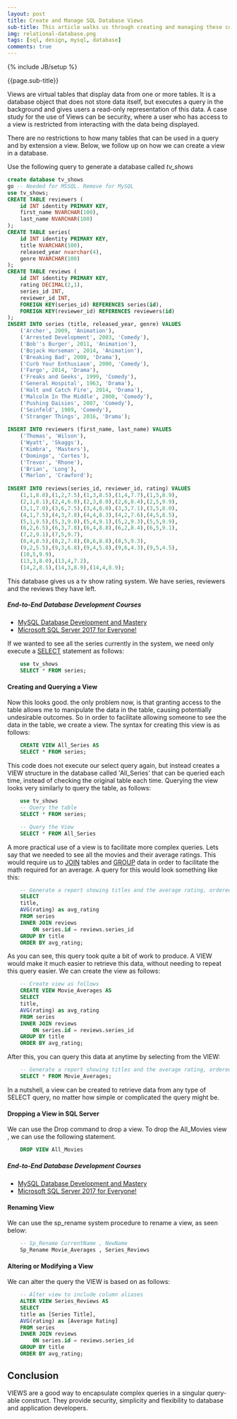 ```yaml
---
layout: post
title: Create and Manage SQL Database Views
sub-title: This article walks us through creating and managing these constructs.
img: relational-database.png
tags: [sql, design, mysql, database]
comments: true
---
```

{% include JB/setup %}

{{page.sub-title}}

<!--more-->
Views are virtual tables that display data from one or more tables. It is a database object that does not store data itself, but executes a query in the background and gives users a read-only representation of this data. A case study for the use of Views can be security, where a user who has access to a view is restricted from interacting with the data being displayed. 

There are no restrictions to how many tables that can be used in a query and by extension a view. Below, we follow up on how we can create a view in a database. 

Use the following query to generate a database called *tv_shows*
```sql
create database tv_shows
go -- Needed for MSSQL. Remove for MySQL
use tv_shows;
CREATE TABLE reviewers (
    id INT identity PRIMARY KEY,
    first_name NVARCHAR(100),
    last_name NVARCHAR(100)
);
CREATE TABLE series(
    id INT identity PRIMARY KEY,
    title NVARCHAR(100),
    released_year nvarchar(4),
    genre NVARCHAR(100)
);
CREATE TABLE reviews (
    id INT identity PRIMARY KEY,
    rating DECIMAL(2,1),
    series_id INT,
    reviewer_id INT,
    FOREIGN KEY(series_id) REFERENCES series(id),
    FOREIGN KEY(reviewer_id) REFERENCES reviewers(id)
);
INSERT INTO series (title, released_year, genre) VALUES
    ('Archer', 2009, 'Animation'),
    ('Arrested Development', 2003, 'Comedy'),
    ('Bob''s Burger', 2011, 'Animation'),
    ('Bojack Horseman', 2014, 'Animation'),
    ('Breaking Bad', 2008, 'Drama'),
    ('Curb Your Enthusiasm', 2000, 'Comedy'),
    ('Fargo', 2014, 'Drama'),
    ('Freaks and Geeks', 1999, 'Comedy'),
    ('General Hospital', 1963, 'Drama'),
    ('Halt and Catch Fire', 2014, 'Drama'),
    ('Malcolm In The Middle', 2000, 'Comedy'),
    ('Pushing Daisies', 2007, 'Comedy'),
    ('Seinfeld', 1989, 'Comedy'),
    ('Stranger Things', 2016, 'Drama');
 
INSERT INTO reviewers (first_name, last_name) VALUES
    ('Thomas', 'Wilson'),
    ('Wyatt', 'Skaggs'),
    ('Kimbra', 'Masters'),
    ('Domingo', 'Cortes'),
    ('Trevor', 'Rhone'),
    ('Brian', 'Long'),
    ('Marlon', 'Crawford');
    
INSERT INTO reviews(series_id, reviewer_id, rating) VALUES
    (1,1,8.0),(1,2,7.5),(1,3,8.5),(1,4,7.7),(1,5,8.9),
    (2,1,8.1),(2,4,6.0),(2,3,8.0),(2,6,8.4),(2,5,9.9),
    (3,1,7.0),(3,6,7.5),(3,4,8.0),(3,3,7.1),(3,5,8.0),
    (4,1,7.5),(4,3,7.8),(4,4,8.3),(4,2,7.6),(4,5,8.5),
    (5,1,9.5),(5,3,9.0),(5,4,9.1),(5,2,9.3),(5,5,9.9),
    (6,2,6.5),(6,3,7.8),(6,4,8.8),(6,2,8.4),(6,5,9.1),
    (7,2,9.1),(7,5,9.7),
    (8,4,8.5),(8,2,7.8),(8,6,8.8),(8,5,9.3),
    (9,2,5.5),(9,3,6.8),(9,4,5.8),(9,6,4.3),(9,5,4.5),
    (10,5,9.9),
    (13,3,8.0),(13,4,7.2),
    (14,2,8.5),(14,3,8.9),(14,4,8.9);
```
This database gives us a tv show rating system. We have series, reviewers and the reviews they have left. 

##### End-to-End Database Development Courses
- [MySQL Database Development and Mastery](https://trevoirwilliams.com/mysql-course/) 
- [Microsoft SQL Server 2017 for Everyone!](https://trevoirwilliams.github.io/mssql-course/)

If we wanted to see all the series currently in the system, we need only execute a [SELECT](https://trevoirwilliams.github.io/2019-07-04-sql-syntax/) statement as follows:
```sql
    use tv_shows
    SELECT * FROM series;
```
#### Creating and Querying a View
Now this looks good. the only problem now, is that granting access to the table allows me to manipulate the data in the table, causing potentially undesirable outcomes. So in order to facilitate allowing someone to see the data in the table, we create a view. The syntax for creating this view is as follows:
```sql
    CREATE VIEW All_Series AS
    SELECT * FROM series;
```

This code does not execute our select query again, but instead creates a VIEW structure in the database called 'All_Series' that can be queried each time, instead of checking the original table each time. Querying the view looks very similarly to query the table, as follows:

```sql
    use tv_shows
    -- Query the table
    SELECT * FROM series;

    -- Query the View
    SELECT * FROM All_Series
```

A more practical use of a view is to facilitate more complex queries. Lets say that we needed to see all the movies and their average ratings. This would require us to [JOIN](https://trevoirwilliams.com/2019-10-22-sql-joins/) tables and [GROUP](https://trevoirwilliams.com/2019-10-30-sql-agg/) data in order to facilitate the math required for an average. A query for this would look something like this:
```sql
    -- Generate a report showing titles and the average rating, ordered by the rating
    SELECT
    title,
    AVG(rating) as avg_rating
    FROM series
    INNER JOIN reviews
        ON series.id = reviews.series_id
    GROUP BY title
    ORDER BY avg_rating;
```

As you can see, this query took quite a bit of work to produce. A VIEW would make it much easier to retrieve this data, without needing to repeat this query easier. We can create the view as follows:
```sql
    -- Create view as follows
    CREATE VIEW Movie_Averages AS
    SELECT
    title,
    AVG(rating) as avg_rating
    FROM series
    INNER JOIN reviews
        ON series.id = reviews.series_id
    GROUP BY title
    ORDER BY avg_rating;
```

After this, you can query this data at anytime by selecting from the VIEW:
```sql
    -- Generate a report showing titles and the average rating, ordered by the rating
    SELECT * FROM Movie_Averages;
```
In a nutshell, a view can be created to retrieve data from any type of SELECT query, no matter how simple or complicated the query might be. 

#### Dropping a View in SQL Server
We can use the Drop command to drop a view. To drop the All_Movies view , we can use the following statement.
```sql
    DROP VIEW All_Movies
```

##### End-to-End Database Development Courses

- [MySQL Database Development and Mastery](https://trevoirwilliams.com/mysql-course/) 
- [Microsoft SQL Server 2017 for Everyone!](https://trevoirwilliams.com/mssql-course/)

#### Renaming View
We can use the sp_rename system procedure to rename a view, as seen below:
```sql
    -- Sp_Rename CurrentName , NewName   
    Sp_Rename Movie_Averages , Series_Reviews   
```

#### Altering or Modifying a View
We can alter the query the VIEW is based on as follows:
```sql
    -- Alter view to include column aliases 
    ALTER VIEW Series_Reviews AS
    SELECT
    title as [Series Title],
    AVG(rating) as [Average Rating]
    FROM series
    INNER JOIN reviews
        ON series.id = reviews.series_id
    GROUP BY title
    ORDER BY avg_rating;
```

## Conclusion
VIEWS are a good way to encapsulate complex queries in a singular query-able construct. They provide security, simplicity and flexibility to database and application developers. 
